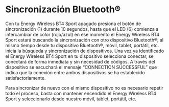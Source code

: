 Sincronización Bluetooth®
===========
Con tu Energy Wireless BT4 Sport apagado presiona el botón de sincronización (1) durante 10 segundos, hasta que el LED (6) comienza a intercambiar de color (rojo/azul) en ese momento el Energy Wireless BT4 Sport estará buscando la sincronización con otro dispositivo Bluetooth®; al mismo tiempo desde tu dispositivo Bluetooth®, móvil, tablet, portátil, etc. inicia la búsqueda y sincronización de dispositivos. Una vez ya identificado el Energy Wireless BT4 Sport en tu dispositivo selecciona conectar, se conectará de forma inmediata y sin necesidad de códigos. A través del dispositivo se escuchará el mensaje “CONNECTION SUCCESSFUL” que indica que la conexión entre ambos dispositivos se ha establecido satisfactoriamente.

Para sincronizar de nuevo con el mismo dispositivo no es necesario repetir todo el proceso, basta con mantener encendido el Energy Wireless BT4 Sport y seleccionarlo desde nuestro móvil, tablet, portátil, etc.
